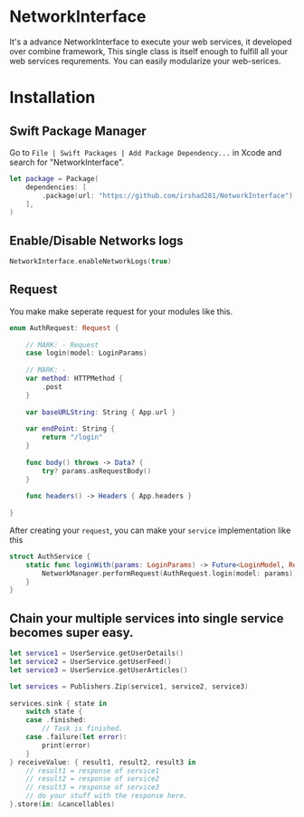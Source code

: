 # NetworkInterface
It's a advance NetworkInterface to execute your web services, it developed over combine framework, This single class is itself enough to fulfill all your web services requrements. You can easily modularize your web-serices.

# Installation
## Swift Package Manager
Go to `File | Swift Packages | Add Package Dependency...` in Xcode and search for "NetworkInterface".
```swift
let package = Package(
    dependencies: [
        .package(url: "https://github.com/irshad281/NetworkInterface")
    ],
)
```

## Enable/Disable Networks logs
```swift
NetworkInterface.enableNetworkLogs(true)
````

## Request
You make make seperate request for your modules like this.
```swift
enum AuthRequest: Request {
    
    // MARK: - Request
    case login(model: LoginParams)
    
    // MARK: -
    var method: HTTPMethod {
        .post
    }
    
    var baseURLString: String { App.url }
    
    var endPoint: String {
        return "/login"
    }
    
    func body() throws -> Data? {
        try? params.asRequestBody()
    }
    
    func headers() -> Headers { App.headers }
        
}
```

After creating your `request`, you can make your `service` implementation like this 

```swift
struct AuthService {
    static func loginWith(params: LoginParams) -> Future<LoginModel, RequestError> {
        NetworkManager.performRequest(AuthRequest.login(model: params))
    }
}
```

## Chain your multiple services into single service becomes super easy.

```swift
let service1 = UserService.getUserDetails()
let service2 = UserService.getUserFeed()
let service3 = UserService.getUserArticles()

let services = Publishers.Zip(service1, service2, service3)
        
services.sink { state in
    switch state {
    case .finished:
        // Task is finished.
    case .failure(let error):
        print(error)
    }
} receiveValue: { result1, result2, result3 in
    // result1 = response of service1
    // result2 = response of service2
    // result3 = response of service3
    // do your stuff with the response here.
}.store(in: &cancellables)
```
